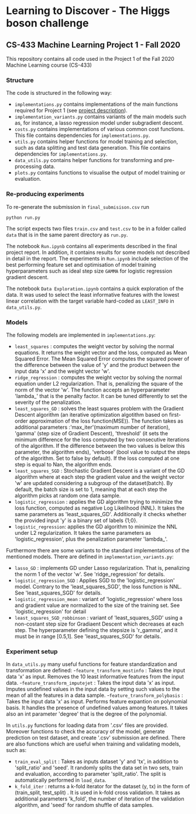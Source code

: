 # Learning to Discover - The Higgs boson challenge
## CS-433 Machine Learning Project 1 - Fall 2020

This repository contains all code used in the Project 1 of the Fall 2020 Machine Learning course (CS-433)

### Structure

The code is structured in the following way:

- `implementations.py` contains implementations of the main functions required for Project 1 (see [project description](https://raw.githubusercontent.com/epfml/ML_course/master/projects/project1/project1_description.pdf)).
- `implementation_variants.py` contains variants of the main models such as, for instance, a lasso regression model under subgradient descent.
- `costs.py` contains implementations of various common cost functions. This file contains dependencies for `implementations.py`.
- `utils.py` contains helper functions for model training and selection, such as data splitting and test data generation. This file contains dependencies for `implementations.py`.
- `data_utils.py` contains helper functions for transforming and pre-processing data.
- `plots.py` contains functions to visualise the output of model training or evaluation. 

### Re-producing experiments
To re-generate the submission in `final_submisison.csv` run

```python run.py``` 

The script expects two files `train.csv` and `test.csv` to be in a folder called `data` that is in the same parent directory as `run.py`.

The notebook `Run.ipynb` contains all experiments described in the final project report. In addition, it contains results for some models not described in detail in the report.
The experiments in `Run.ipynb` include selection of the best performing feature set and optimisation of model training hyperparameters such as ideal step size `GAMMA` for logistic regression gradient descent.

The notebook `Data Exploration.ipynb` contains a quick exploration of the data.
It was used to select the least informative features with the lowest linear correlation with the target variable hard-coded as `LEAST_INFO` in `data_utils.py`.

### Models
The following models are implemented in `implementations.py`:
- `least_squares` : computes the weight vector by solving the normal equations. It returns the weight vector and the loss, computed as Mean Squared Error. The Mean Squared Error computes the squared power of the difference between the value of 'y' and the product between the input data 'x' and the weight vector 'w'.
- `ridge_regression` : computes the weight vector by solving the normal equation under L2 regularization. That is, penalizing the square of the norm of the vector 'w'. The function accepts an hyperparameter 'lambda_' that is the penalty factor. It can be tuned differently to set the severity of the penalization.
- `least_squares_GD` : solves the least squares problem with the Gradient Descent algorithm (an iterative optimization algotithm based on first-order approximation of the loss function(MSE)). The function takes as additional parameters :'max_iter'(maximum number of iteration), 'gamma' (step size of Gradient Descent), 'threshold' (it sets the minimum difference for the loss computed by two consecutive iterations of the algorithm. If the difference between the two values is below this parameter, the algorithm ends), 'verbose' (bool value to output the steps of the algorithm. Set to false by default). If the loss computed at one step is equal to Nan, the algorithm ends.
- `least_squares_SGD` : Stochastic Gradient Descent is a variant of the GD algorithm where at each step the gradient value and the weight vector 'w' are updated considering a subgroup of the dataset(batch). By default, the batch size is set to 1, meaning that at each step the algorithm picks at random one data sample.
- `logistic_regression` : applies the GD algorithm trying to minimize the loss function, computed as negative Log Likelihood (NNL).
It takes the same parameters as 'least_squares_GD'. Additionally it checks whether the provided input 'y' is a binary set of labels 
{1;0}.
- `logistic_regression`: applies the GD algorithm to minimize the NNL under L2 regularization. It takes the same parameters as 'logistic_regression', plus the penalization parameter 'lambda_'.

Furthermore there are some variants to the standard implementations of the mentioned models. There are defined in `implementation_variants.py`:
- `lasso_GD` : implements GD under Lasso regularization. That is, penalizing the norm 1 of the vector 'w'. See 'ridge_regression' for details.
- `logistic_regression_SGD` : Applies SGD to the 'logistic_regression' model. Contrary to the 'least_squares_SGD', the loss function is NNL. See 'least_squares_SGD' for details.
- `logistic_regression_mean` : variant of 'logistic_regression' where loss and gradient value are normalized to the size of the training set. See 'logistic_regression' for detail
- `least_squares_SGD_robbinson` : variant of 'least_squares_SGD' using a non-costant step size for Gradiaent Descent which decreases at each step. The hyperparameter defining the stepsize is 'r_gamma', and it must be in range [0.5,1]. See 'least_squares_SGD' for details.

### Experiment setup 
In `data_utils.py` many useful functions for feature standardization and transformation are defined:
-`feature_transform_mostinfo` : Takes the input data 'x' as input. Removes the 10 least informative features from the input data.
-`feature_transform_imputejet` : Takes the input data 'x' as input. Imputes undefined values in the input data by setting such values to the mean of all the features in a data sample.
-`feature_transform_polybasis` : Takes the input data 'x' as input. Performs feature expantion on polynomial basis. It handles the presence of undefined values among features. It takes also an int parameter 'degree' that is the degree of the polynomial.

In `utils.py` functions for loading data from '.csv' files are provided. Moreover functions to check the accuracy of the model, generate prediction on test dataset, and create '.csv' submission are defined. There are also functions which are useful when training and validating models, such as:
- `train_eval_split` : Takes as inputs dataset 'y' and 'tx', in addition to 'split_ratio' and 'seed'. It randomly splits the data set in two sets, train and evaluation, according to parameter 'split_ratio'. The split is automatically performed in `load_data`.
- `k_fold_iter` : returns a k-fold iterator for the dataset (y, tx) in the form of (train_split, test_split) . It is used in k-fold cross validation. It takes as additional parameters 'k_fold', the number of iteration of the validation algorithm, and 'seed' for random shuffle of data samples. 





